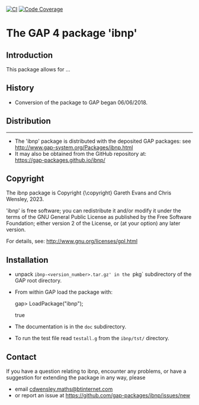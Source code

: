 [![CI](https://github.com/gap-packages/ibnp/actions/workflows/CI.yml/badge.svg)](https://github.com/gap-packages/ibnp/actions/workflows/CI.yml)
[![Code Coverage](https://codecov.io/github/gap-packages/ibnp/coverage.svg?branch=master&token=)](https://codecov.io/gh/gap-packages/ibnp)

# The GAP 4 package 'ibnp' 

## Introduction

This package allows for ...  

## History

 * Conversion of the package to GAP began 06/06/2018. 

## Distribution
------------
 * The 'ibnp' package is distributed with the deposited GAP packages: see
     <http://www.gap-system.org/Packages/ibnp.html>
 * It may also be obtained from the GitHub repository at:  
  <https://gap-packages.github.io/ibnp/>

## Copyright

The ibnp package is Copyright {\copyright} Gareth Evans and Chris Wensley, 2023. 

'ibnp' is free software; you can redistribute it and/or modify it under the terms of the GNU General Public License as published by the Free Software Foundation; either version 2 of the License, or (at your option) any later version. 

For details, see: <http://www.gnu.org/licenses/gpl.html>

## Installation

 * unpack `ibnp-<version_number>.tar.gz' in the `pkg` subdirectory of the GAP root directory.
 * From within GAP load the package with:

    gap> LoadPackage("ibnp");

    true

 * The documentation is in the `doc` subdirectory.
 * To run the test file read `testall.g` from the `ibnp/tst/` directory. 

Contact
-------
If you have a question relating to ibnp, encounter any problems, or have a suggestion for extending the package in any way, please 
 * email cdwensley.maths@btinternet.com 
 * or report an issue at https://github.com/gap-packages/ibnp/issues/new 
